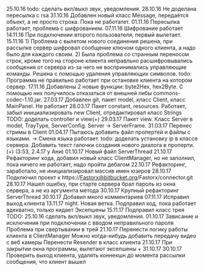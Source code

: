 25.10.16 todo: сделать вкл/выкл звук, уведомления. 
28.10.16 Не доделана пересылка с rsa
31.10.16 Добавлен новый класс Message, передаётся объект, а не просто строка. Пока не работатет.
01.11.16 Пересылка работает, проблема с шифрованием. 
07.11.16 Шифрование работает
14.11.16 При подключении второго пользователя, первый вылетает. 
15.11.16    1) Проблема с вылетом нового соединения решена, при рассылке сервер шифровал сообщение ключом одного клиента, 
            а надо было для каждого своим.
            2) Была проблема со странным переносом строк, кроме того на стороне клиента неправльно расшифровывались сообщения 
            от сервера из-за чего не воспринимались управляющие команды. Решена с помощью удаления управляющих символов.
            todo: Программа не правильно работает при остановке клиента на котором сервер. 
17.11.16 Добавлены 2 новые функции: byte2Hex, hex2Byte. С помощью них получилось отказаться от внешней либы commons-codec-1.10.jar.
27.03.17 Добавлен git, пакет model, класс Client, класс MainPanel. Не работает
28.03.17 Пакет constant, resources. Работает, забыл инициализировать new Client, отредактировал класс Strings
            TODO: доделать controller и view(+)
29.03.17 Пакет view. Класс Server в model, TrayType, ServerConfig. Server -> ServerFrame.
31.03.17 Перенес стримы в Client
01.04.17 Пытаюсь добавить файл пропертей и файлы с языками. -> Смена языка работает. 
            todo: доделать установку ip в классе сервера. Добавить текст галочки создания нового диалога в проперти.(+) (3:53, 2.4.17 у Ани)
01.10.17 Новый файл ServerThread
21.10.17 Рефакторинг кода, добавил новый класс ClientManager, но не заполнил, пока ничего не работает, надо пройти дебагом
22.10.17 Рефакторинг, заработало, не инициализировал массив имен юзеров
28.10.17 Подключил проект к https://Fastorx@bitbucket.org/Fastorx/connector.git
28.10.17 Нашел ошибку, при старте сервера брал пароль из окна сервера, а не из аргумента метода
30.10.17 Крупный рефакторинг ServerThread
30.10.17 Добавил много комментариев
07.11.17 Исправил выход клиента
13.11.17 night. Новая ветка. Подправил код, пока работает адекватно, только кидает Эксепшены
15.11.17 Подправил класс трея
TODO:
    25.10.16 сделать вкл/выкл звук, уведомления. 
    01.10.17 Зависание и исключения при подключении с вводом неправильного пароля
            Проблема при свертывании в трей
    21.10.17 Перенести логику работы клиента в ClientManager
            Можно когда-нибудь добавить передачу видео с веб камеры
            Перенести Resender в класс клиента
    21.10.17 При закрытии окна программы, вылетают эксепшены + 31.10.17
    30.10.17 Проверить выход клиента, удалять коннекшн до момента рассылки сообщения, что клиент вышел